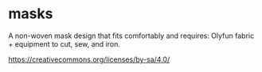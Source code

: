 # masks
A non-woven mask design that fits comfortably and requires: Olyfun fabric + equipment to cut, sew, and iron.

https://creativecommons.org/licenses/by-sa/4.0/
